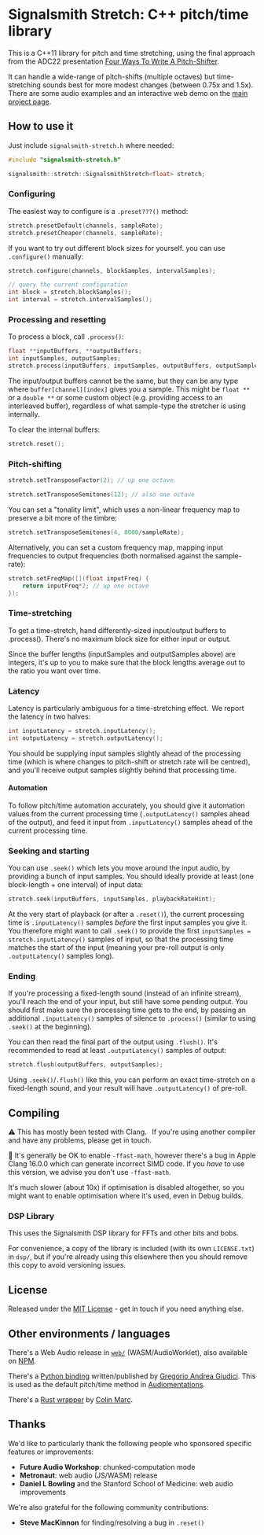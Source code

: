 # Signalsmith Stretch: C++ pitch/time library

This is a C++11 library for pitch and time stretching, using the final approach from the ADC22 presentation [Four Ways To Write A Pitch-Shifter](https://www.youtube.com/watch?v=fJUmmcGKZMI).

It can handle a wide-range of pitch-shifts (multiple octaves) but time-stretching sounds best for more modest changes (between 0.75x and 1.5x).  There are some audio examples and an interactive web demo on the [main project page](https://signalsmith-audio.co.uk/code/stretch/).

## How to use it

Just include `signalsmith-stretch.h` where needed:

```cpp
#include "signalsmith-stretch.h"

signalsmith::stretch::SignalsmithStretch<float> stretch;
```

### Configuring

The easiest way to configure is a `.preset???()` method:

```cpp
stretch.presetDefault(channels, sampleRate);
stretch.presetCheaper(channels, sampleRate);
```

If you want to try out different block sizes for yourself. you can use `.configure()` manually:

```cpp
stretch.configure(channels, blockSamples, intervalSamples);

// query the current configuration
int block = stretch.blockSamples();
int interval = stretch.intervalSamples();
```

### Processing and resetting

To process a block, call `.process()`:

```cpp
float **inputBuffers, **outputBuffers;
int inputSamples, outputSamples;
stretch.process(inputBuffers, inputSamples, outputBuffers, outputSamples);
```

The input/output buffers cannot be the same, but they can be any type where `buffer[channel][index]` gives you a sample.  This might be `float **` or a `double **` or some custom object (e.g. providing access to an interleaved buffer), regardless of what sample-type the stretcher is using internally.

To clear the internal buffers:

```cpp
stretch.reset();
```

### Pitch-shifting

```cpp
stretch.setTransposeFactor(2); // up one octave

stretch.setTransposeSemitones(12); // also one octave
```

You can set a "tonality limit", which uses a non-linear frequency map to preserve a bit more of the timbre:

```cpp
stretch.setTransposeSemitones(4, 8000/sampleRate);
```

Alternatively, you can set a custom frequency map, mapping input frequencies to output frequencies (both normalised against the sample-rate): 

```cpp
stretch.setFreqMap([](float inputFreq) {
	return inputFreq*2; // up one octave
});
```

### Time-stretching

To get a time-stretch, hand differently-sized input/output buffers to .process(). There's no maximum block size for either input or output.

Since the buffer lengths (inputSamples and outputSamples above) are integers, it's up to you to make sure that the block lengths average out to the ratio you want over time.

### Latency

Latency is particularly ambiguous for a time-stretching effect. We report the latency in two halves:

```cpp
int inputLatency = stretch.inputLatency();
int outputLatency = stretch.outputLatency();
```

You should be supplying input samples slightly ahead of the processing time (which is where changes to pitch-shift or stretch rate will be centred), and you'll receive output samples slightly behind that processing time.

#### Automation

To follow pitch/time automation accurately, you should give it automation values from the current processing time (`.outputLatency()` samples ahead of the output), and feed it input from `.inputLatency()` samples ahead of the current processing time.

### Seeking and starting

You can use `.seek()` which lets you move around the input audio, by providing a bunch of input samples.  You should ideally provide at least (one block-length + one interval) of input data:

```cpp
stretch.seek(inputBuffers, inputSamples, playbackRateHint);
```

At the very start of playback (or after a `.reset()`), the current processing time is `.inputLatency()` samples *before* the first input samples you give it.  You therefore might want to call `.seek()` to provide the first `inputSamples = stretch.inputLatency()` samples of input, so that the processing time matches the start of the input (meaning your pre-roll output is only `.outputLatency()` samples long).

### Ending

If you're processing a fixed-length sound (instead of an infinite stream), you'll reach the end of your input, but still have some pending output.  You should first make sure the processing time gets to the end, by passing an additional `.inputLatency()` samples of silence to `.process()` (similar to using `.seek()` at the beginning).

You can then read the final part of the output using `.flush()`.  It's recommended to read at least `.outputLatency()` samples of output:

```cpp
stretch.flush(outputBuffers, outputSamples);
``` 

Using `.seek()`/`.flush()` like this, you can perform an exact time-stretch on a fixed-length sound, and your result will have `.outputLatency()` of pre-roll. 

## Compiling

⚠️ This has mostly been tested with Clang.  If you're using another compiler and have any problems, please get in touch.

🚨 It's generally be OK to enable `-ffast-math`, however there's a bug in Apple Clang 16.0.0 which can generate incorrect SIMD code.  If you _have_ to use this version, we advise you don't use `-ffast-math`.

It's much slower (about 10x) if optimisation is disabled altogether, so you might want to enable optimisation where it's used, even in Debug builds.

### DSP Library

This uses the Signalsmith DSP library for FFTs and other bits and bobs.

For convenience, a copy of the library is included (with its own `LICENSE.txt`) in `dsp/`, but if you're already using this elsewhere then you should remove this copy to avoid versioning issues.

## License

Released under the [MIT License](LICENSE.txt) - get in touch if you need anything else.

## Other environments / languages

There's a Web Audio release in [`web/`](web/) (WASM/AudioWorklet), also available on [NPM](npmjs.com/package/signalsmith-stretch).

There's a [Python binding](https://pypi.org/project/python-stretch/) written/published by [Gregorio Andrea Giudici](https://github.com/gregogiudici/python-stretch).  This is used as the default pitch/time method in [Audiomentations](https://iver56.github.io/audiomentations/).

There's a [Rust wrapper](https://crates.io/crates/signalsmith-stretch) by [Colin Marc](https://github.com/colinmarc/signalsmith-stretch-rs).

## Thanks

We'd like to particularly thank the following people who sponsored specific features or improvements:

* **Future Audio Workshop**: chunked-computation mode
* **Metronaut**: web audio (JS/WASM) release
* **Daniel L Bowling** and the Stanford School of Medicine: web audio improvements

We're also grateful for the following community contributions:

* **Steve MacKinnon** for finding/resolving a bug in `.reset()`
